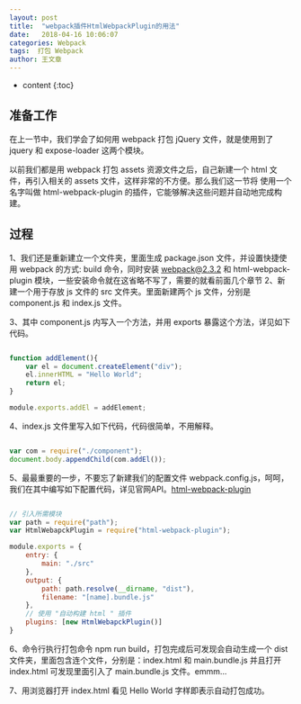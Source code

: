 ```yaml
---
layout: post
title:  "webpack插件HtmlWebpackPlugin的用法"
date:   2018-04-16 10:06:07
categories: Webpack
tags:  打包 Webpack
author: 王文章
---
```


* content
{:toc}

## 准备工作

在上一节中，我们学会了如何用 webpack 打包 jQuery 文件，就是使用到了 jquery 和 expose-loader 这两个模块。

以前我们都是用 webpack 打包 assets 资源文件之后，自己新建一个 html 文件，再引入相关的 assets 文件，这样非常的不方便。那么我们这一节将 使用一个名字叫做 html-webpack-plugin 的插件，它能够解决这些问题并自动地完成构建。

## 过程

1、我们还是重新建立一个文件夹，里面生成 package.json 文件，并设置快捷使用 webpack 的方式: build 命令，同时安装 webpack@2.3.2 和 html-webpack-plugin 模块，一些安装命令就在这省略不写了，需要的就看前面几个章节
2、新建一个用于存放 js 文件的 src 文件夹。里面新建两个 js 文件，分别是 component.js 和 index.js 文件。

3、其中 component.js 内写入一个方法，并用 exports 暴露这个方法，详见如下代码。

```js

function addElement(){
    var el = document.createElement("div");
    el.innerHTML = "Hello World";
    return el;
}

module.exports.addEl = addElement;

```
4、index.js 文件里写入如下代码，代码很简单，不用解释。

```js

var com = require("./component");
document.body.appendChild(com.addEl());

```

5、最最重要的一步，不要忘了新建我们的配置文件 webpack.config.js，呵呵，我们在其中编写如下配置代码，详见官网API。[html-webpack-plugin](https://webpack.js.org/plugins/html-webpack-plugin/)

```js

// 引入所需模块
var path = require("path");
var HtmlWebapckPlugin = require("html-webpack-plugin");

module.exports = {
    entry: {
        main: "./src"
    },
    output: {
        path: path.resolve(__dirname, "dist"),
        filename: "[name].bundle.js"
    },
    // 使用 "自动构建 html " 插件
    plugins: [new HtmlWebapckPlugin()]
}

```
6、命令行执行打包命令 npm run build，打包完成后可发现会自动生成一个 dist 文件夹，里面包含连个文件，分别是：index.html 和 main.bundle.js 并且打开 index.html 可发现里面引入了 main.bundle.js 文件。emmm...

7、用浏览器打开 index.html 看见 Hello World 字样即表示自动打包成功。





















